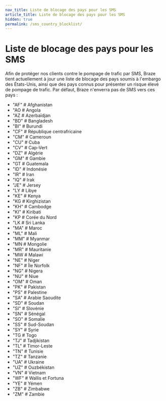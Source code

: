 ```yaml
---
nav_title: Liste de blocage des pays pour les SMS
article_title: Liste de blocage des pays pour les SMS
hidden: true
permalink: /sms_country_blocklist/ 
---
```


# Liste de blocage des pays pour les SMS

Afin de protéger nos clients contre le pompage de trafic par SMS, Braze tient actuellement à jour une liste de blocage des pays soumis à l'embargo des États-Unis, ainsi que des pays connus pour présenter un risque élevé de pompage de trafic. Par défaut, Braze n'enverra pas de SMS vers ces pays : 

- "AF" # Afghanistan
- "AO # Angola
- "AZ # Azerbaïdjan
- "BD" # Bangladesh
- "BI" # Burundi
- "CF" # République centrafricaine
- "CM" # Cameroun
- "CU" # Cuba
- "CV" # Cap-Vert
- "DZ" # Algérie
- "GM" # Gambie
- "GT # Guatemala
- "ID" # Indonésie
- "IR" # Iran
- "IQ" # Irak
- "JE" # Jersey
- "LY # Libye
- "KE" # Kenya
- "KG # Kirghizistan
- "KH" # Cambodge
- "KI" # Kiribati
- "KP # Corée du Nord
- "LK # Sri Lanka
- "MA" # Maroc
- "ML" # Mali
- "MM" # Myanmar
- "MN # Mongolie
- "MR" # Mauritanie
- "MW # Malawi
- "NE" # Niger
- "NF" # Île Norfolk
- "NG" # Nigera
- "NU" # Niue
- "OM" # Oman
- "PK" # Pakistan
- "PS" # Palestine
- "SA" # Arabie Saoudite
- "SD" # Soudan
- "SI" # Slovénie
- "SN" # Sénégal
- "SO" # Somalie
- "SS" # Sud-Soudan
- "SY" # Syrie
- "TG # Togo
- "TJ" # Tadjikistan
- "TL" # Timor-Leste
- "TN" # Tunisie
- "TZ" # Tanzanie
- "UA" # Ukraine
- "UZ" # Ouzbékistan
- "VN" # Vietnam
- "WF" # Wallis et Fortuna
- "YE" # Yémen
- "ZB" # Zimbabwe
- "ZM" # Zambie
